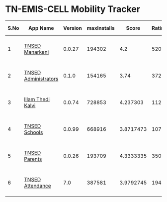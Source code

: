 # TN-EMIS-CELL Mobility Tracker

| S.No | App Name | Version | maxInstalls | Score | Ratings | 1 Star | 5 Star | Google Play Info |
|------|----------|---------|-------------|-------|---------|--------|--------|------------------|
| 1 | [TNSED Manarkeni](https://play.google.com/store/apps/details?id=in.gov.tnsedstudent.tnemis) | 0.0.27 | 194302 | 4.2 | 520 | 35 | 332 | [Reviews (100)](https://flatgithub.com/DigitalIndiaArchiver/TNEMISANALYSIS?filename=raw-data%2Freviews%2FReviews_in.gov.tnsedstudent.tnemis.json) - [Permissions (9)](https://flatgithub.com/DigitalIndiaArchiver/TNEMISANALYSIS?filename=raw-data%2Freviews%2FPermissions_in.gov.tnsedstudent.tnemis.json) |
| 2 | [TNSED Administrators](https://play.google.com/store/apps/details?id=in.gov.tnschools.monitoring) | 0.1.0 | 154165 | 3.74 | 372 | 74 | 204 | [Reviews (100)](https://flatgithub.com/DigitalIndiaArchiver/TNEMISANALYSIS?filename=raw-data%2Freviews%2FReviews_in.gov.tnschools.monitoring.json) - [Permissions (9)](https://flatgithub.com/DigitalIndiaArchiver/TNEMISANALYSIS?filename=raw-data%2Freviews%2FPermissions_in.gov.tnschools.monitoring.json) |
| 3 | [Illam Thedi Kalvi](https://play.google.com/store/apps/details?id=in.gov.tnschools.itk) | 0.0.74 | 728853 | 4.237303 | 11290 | 879 | 7304 | [Reviews (100)](https://flatgithub.com/DigitalIndiaArchiver/TNEMISANALYSIS?filename=raw-data%2Freviews%2FReviews_in.gov.tnschools.itk.json) - [Permissions (9)](https://flatgithub.com/DigitalIndiaArchiver/TNEMISANALYSIS?filename=raw-data%2Freviews%2FPermissions_in.gov.tnschools.itk.json) |
| 4 | [TNSED Schools](https://play.google.com/store/apps/details?id=in.gov.tnschools.tnemis) | 0.0.99 | 668916 | 3.8717473 | 10770 | 1761 | 5875 | [Reviews (100)](https://flatgithub.com/DigitalIndiaArchiver/TNEMISANALYSIS?filename=raw-data%2Freviews%2FReviews_in.gov.tnschools.tnemis.json) - [Permissions (9)](https://flatgithub.com/DigitalIndiaArchiver/TNEMISANALYSIS?filename=raw-data%2Freviews%2FPermissions_in.gov.tnschools.tnemis.json) |
| 5 | [TNSED Parents](https://play.google.com/store/apps/details?id=in.gov.tnschools.parent) | 0.0.26 | 193709 | 4.3333335 | 350 | 23 | 233 | [Reviews (84)](https://flatgithub.com/DigitalIndiaArchiver/TNEMISANALYSIS?filename=raw-data%2Freviews%2FReviews_in.gov.tnschools.parent.json) - [Permissions (7)](https://flatgithub.com/DigitalIndiaArchiver/TNEMISANALYSIS?filename=raw-data%2Freviews%2FPermissions_in.gov.tnschools.parent.json) |
| 6 | [TNSED Attendance](https://play.google.com/store/apps/details?id=in.gov.tnsedattendance.tnemis) | 7.0 | 387581 | 3.9792745 | 1940 | 311 | 1145 | [Reviews (100)](https://flatgithub.com/DigitalIndiaArchiver/TNEMISANALYSIS?filename=raw-data%2Freviews%2FReviews_in.gov.tnsedattendance.tnemis.json) - [Permissions (3)](https://flatgithub.com/DigitalIndiaArchiver/TNEMISANALYSIS?filename=raw-data%2Freviews%2FPermissions_in.gov.tnsedattendance.tnemis.json) |
